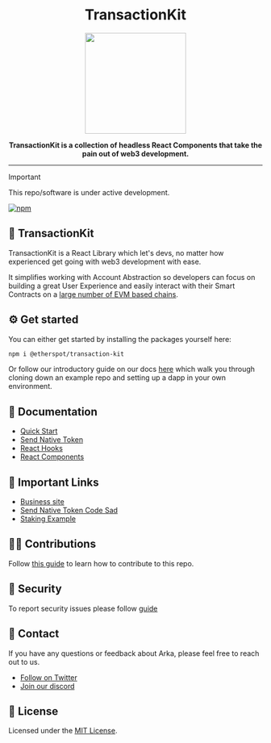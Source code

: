 <div align="center">
  <h1 align="center">TransactionKit</h1>
</div>

<div align="center">
  <img src="https://public.etherspot.io/assets/etherspot.gif" width="200" height="200">
  <p>
    <b>
      TransactionKit is a collection of headless React Components that take the pain out of web3 development.
    </b>
   </p>
</div>

--------------

>[!IMPORTANT]
>This repo/software is under active development.
>
>[![npm](https://img.shields.io/npm/v/@etherspot/transaction-kit)](https://www.npmjs.com/package/@etherspot/transaction-kit) 


## 🧰 TransactionKit

TransactionKit is a React Library which let's devs, no matter how experienced get going with web3 development with ease.

It simplifies working with Account Abstraction so developers can focus on building a great User Experience and easily interact with their Smart Contracts 
on a [large number of EVM based chains](https://etherspot.fyi/prime-sdk/chains-supported).

## ⚙ Get started

You can either get started by installing the packages yourself here:

```bash
npm i @etherspot/transaction-kit
```

Or follow our introductory guide on our docs [here](https://etherspot.fyi/transaction-kit/introduction-to-transaction-kit) which walk you through 
cloning down an example repo and setting up a dapp in your own environment. 

## 📖 Documentation

- [Quick Start](https://etherspot.fyi/transaction-kit/introduction-to-transaction-kit)
- [Send Native Token](https://etherspot.fyi/transaction-kit/send-native-token)
- [React Hooks](https://docs.etherspot.dev/transaction-kit/react-hooks)
- [React Components](https://docs.etherspot.dev/transaction-kit/react-components)

## 🔗 Important Links

- [Business site](https://etherspot.io/transactionkit/)
- [Send Native Token Code Sad](https://codesandbox.io/s/etherspot-prime-send-native-token-demo-j2h44g)
- [Staking Example](https://codesandbox.io/p/sandbox/etherspot-prime-staking-tutorial-q2m4dw)

## 🏌️‍♂️ Contributions

Follow [this guide](./CONTRIBUTING.md) to learn how to contribute to this repo.

## 🔐 Security

To report security issues please follow [guide](./SECURITY.md)

## 💬 Contact

If you have any questions or feedback about Arka, please feel free to reach out to us.

- [Follow on Twitter](https://twitter.com/etherspot)
- [Join our discord](https://discord.etherspot.io/)

## 📄 License

Licensed under the [MIT License](https://github.com/etherspot/arka/blob/master/LICENSE).
